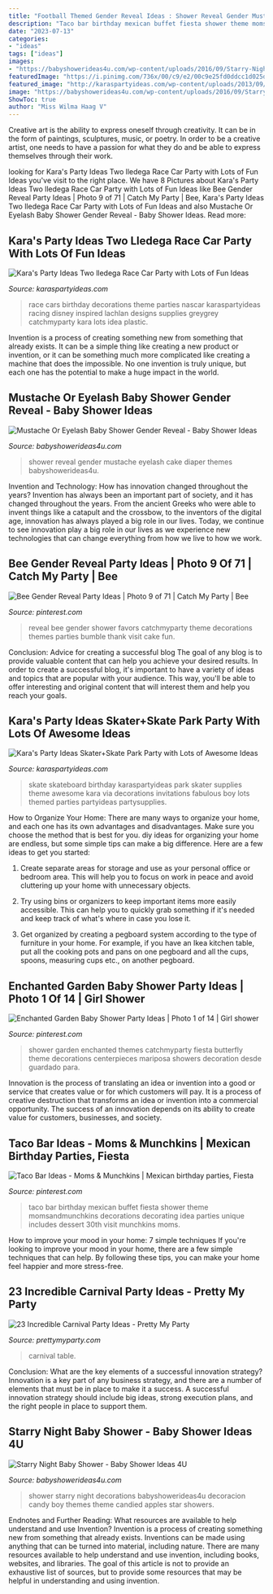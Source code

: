 ```yaml
---
title: "Football Themed Gender Reveal Ideas : Shower Reveal Gender Mustache Eyelash Cake Diaper Themes Babyshowerideas4u"
description: "Taco bar birthday mexican buffet fiesta shower theme momsandmunchkins decorations decorating idea parties unique includes dessert 30th visit munchkins moms"
date: "2023-07-13"
categories:
- "ideas"
tags: ["ideas"]
images:
- "https://babyshowerideas4u.com/wp-content/uploads/2016/09/Starry-Night-Baby-Shower-Candied-Apples.jpg"
featuredImage: "https://i.pinimg.com/736x/00/c9/e2/00c9e25fd0ddcc1d025d98e4416d2b0a--gender-reveal-parties-bee-reveal-party.jpg"
featured_image: "http://karaspartyideas.com/wp-content/uploads/2013/09/skate-15.jpg"
image: "https://babyshowerideas4u.com/wp-content/uploads/2016/09/Starry-Night-Baby-Shower-Candied-Apples.jpg"
ShowToc: true
author: "Miss Wilma Haag V"
---
```



Creative art is the ability to express oneself through creativity. It can be in the form of paintings, sculptures, music, or poetry. In order to be a creative artist, one needs to have a passion for what they do and be able to express themselves through their work.

	

		
looking for Kara&#039;s Party Ideas Two lledega Race Car Party with Lots of Fun Ideas you've visit to the right place. We have 8 Pictures about Kara&#039;s Party Ideas Two lledega Race Car Party with Lots of Fun Ideas like Bee Gender Reveal Party Ideas | Photo 9 of 71 | Catch My Party | Bee, Kara&#039;s Party Ideas Two lledega Race Car Party with Lots of Fun Ideas and also Mustache Or Eyelash Baby Shower Gender Reveal - Baby Shower Ideas. Read more:
		
    
## Kara&#039;s Party Ideas Two Lledega Race Car Party With Lots Of Fun Ideas

<img loading=lazy src="http://karaspartyideas.com/wp-content/uploads/2013/10/two-lledega-26.jpg" onerror="this.onerror=null;this.src='https://tse4.mm.bing.net/th?id=OIP.vWM0AJk7xrsoElNilXng3gHaLG&amp;pid=15.1';" alt="Kara&#039;s Party Ideas Two lledega Race Car Party with Lots of Fun Ideas">

_Source: karaspartyideas.com_

>race cars birthday decorations theme parties nascar karaspartyideas racing disney inspired lachlan designs supplies greygrey catchmyparty kara lots idea plastic. 

	

Invention is a process of creating something new from something that already exists. It can be a simple thing like creating a new product or invention, or it can be something much more complicated like creating a machine that does the impossible. No one invention is truly unique, but each one has the potential to make a huge impact in the world.

    
## Mustache Or Eyelash Baby Shower Gender Reveal - Baby Shower Ideas

<img loading=lazy src="https://babyshowerideas4u.com/wp-content/uploads/2017/09/Mustache-Or-Eyelash-Baby-Shower-Gender-Reveal-Diaper-Cake-600x906.jpg" onerror="this.onerror=null;this.src='https://tse1.mm.bing.net/th?id=OIP.geCe-eog-_arBW3JZApwDAHaLL&amp;pid=15.1';" alt="Mustache Or Eyelash Baby Shower Gender Reveal - Baby Shower Ideas">

_Source: babyshowerideas4u.com_

>shower reveal gender mustache eyelash cake diaper themes babyshowerideas4u. 

	

Invention and Technology: How has innovation changed throughout the years?
Invention has always been an important part of society, and it has changed throughout the years. From the ancient Greeks who were able to invent things like a catapult and the crossbow, to the inventors of the digital age, innovation has always played a big role in our lives. Today, we continue to see innovation play a big role in our lives as we experience new technologies that can change everything from how we live to how we work.

    
## Bee Gender Reveal Party Ideas | Photo 9 Of 71 | Catch My Party | Bee

<img loading=lazy src="https://i.pinimg.com/736x/00/c9/e2/00c9e25fd0ddcc1d025d98e4416d2b0a--gender-reveal-parties-bee-reveal-party.jpg" onerror="this.onerror=null;this.src='https://tse2.mm.bing.net/th?id=OIP.A-km-5RDo82G_ZOj8vWtCwHaJ3&amp;pid=15.1';" alt="Bee Gender Reveal Party Ideas | Photo 9 of 71 | Catch My Party | Bee">

_Source: pinterest.com_

>reveal bee gender shower favors catchmyparty theme decorations themes parties bumble thank visit cake fun. 

	

Conclusion: Advice for creating a successful blog
The goal of any blog is to provide valuable content that can help you achieve your desired results. In order to create a successful blog, it's important to have a variety of ideas and topics that are popular with your audience. This way, you'll be able to offer interesting and original content that will interest them and help you reach your goals.

    
## Kara&#039;s Party Ideas Skater+Skate Park Party With Lots Of Awesome Ideas

<img loading=lazy src="http://karaspartyideas.com/wp-content/uploads/2013/09/skate-15.jpg" onerror="this.onerror=null;this.src='https://tse4.mm.bing.net/th?id=OIP.UNhR2kLrOEOM0lQBKeYhlQHaE7&amp;pid=15.1';" alt="Kara&#039;s Party Ideas Skater+Skate Park Party with Lots of Awesome Ideas">

_Source: karaspartyideas.com_

>skate skateboard birthday karaspartyideas park skater supplies theme awesome kara via decorations invitations fabulous boy lots themed parties partyideas partysupplies. 

	

How to Organize Your Home: There are many ways to organize your home, and each one has its own advantages and disadvantages. Make sure you choose the method that is best for you.
diy ideas for organizing your home are endless, but some simple tips can make a big difference. Here are a few ideas to get you started:
1. Create separate areas for storage and use as your personal office or bedroom area. This will help you to focus on work in peace and avoid cluttering up your home with unnecessary objects.

2. Try using bins or organizers to keep important items more easily accessible. This can help you to quickly grab something if it's needed and keep track of what's where in case you lose it.

3. Get organized by creating a pegboard system according to the type of furniture in your home. For example, if you have an Ikea kitchen table, put all the cooking pots and pans on one pegboard and all the cups, spoons, measuring cups etc., on another pegboard.

    
## Enchanted Garden Baby Shower Party Ideas | Photo 1 Of 14 | Girl Shower

<img loading=lazy src="https://i.pinimg.com/736x/00/7e/57/007e57915d9c80a7d308572700dec9b5.jpg" onerror="this.onerror=null;this.src='https://tse3.mm.bing.net/th?id=OIP.mEp2mPX-lFhppPd4Jkm5IwHaLG&amp;pid=15.1';" alt="Enchanted Garden Baby Shower Party Ideas | Photo 1 of 14 | Girl shower">

_Source: pinterest.com_

>shower garden enchanted themes catchmyparty fiesta butterfly theme decorations centerpieces mariposa showers decoration desde guardado para. 

	

Innovation is the process of translating an idea or invention into a good or service that creates value or for which customers will pay. It is a process of creative destruction that transforms an idea or invention into a commercial opportunity. The success of an innovation depends on its ability to create value for customers, businesses, and society.

    
## Taco Bar Ideas - Moms &amp; Munchkins | Mexican Birthday Parties, Fiesta

<img loading=lazy src="https://i.pinimg.com/736x/6e/06/70/6e067002d678caacf009eb6e211ea242.jpg" onerror="this.onerror=null;this.src='https://tse4.mm.bing.net/th?id=OIP.Ps6z2hayseVP6ZsiZ6_QfAHaNe&amp;pid=15.1';" alt="Taco Bar Ideas - Moms &amp; Munchkins | Mexican birthday parties, Fiesta">

_Source: pinterest.com_

>taco bar birthday mexican buffet fiesta shower theme momsandmunchkins decorations decorating idea parties unique includes dessert 30th visit munchkins moms. 

	

How to improve your mood in your home: 7 simple techniques
If you're looking to improve your mood in your home, there are a few simple techniques that can help. By following these tips, you can make your home feel happier and more stress-free.

    
## 23 Incredible Carnival Party Ideas - Pretty My Party

<img loading=lazy src="https://www.prettymyparty.com/wp-content/uploads/2017/08/Carnival-Party-Table.jpg" onerror="this.onerror=null;this.src='https://tse2.mm.bing.net/th?id=OIP.oobAT2dDkZx-_ypLtuhKHQHaKY&amp;pid=15.1';" alt="23 Incredible Carnival Party Ideas - Pretty My Party">

_Source: prettymyparty.com_

>carnival table. 

	

Conclusion: What are the key elements of a successful innovation strategy?
Innovation is a key part of any business strategy, and there are a number of elements that must be in place to make it a success. A successful innovation strategy should include big ideas, strong execution plans, and the right people in place to support them.

    
## Starry Night Baby Shower - Baby Shower Ideas 4U

<img loading=lazy src="https://babyshowerideas4u.com/wp-content/uploads/2016/09/Starry-Night-Baby-Shower-Candied-Apples.jpg" onerror="this.onerror=null;this.src='https://tse3.mm.bing.net/th?id=OIP.d3Oqj8h7n6iIgZmco2JIUQHaJ4&amp;pid=15.1';" alt="Starry Night Baby Shower - Baby Shower Ideas 4U">

_Source: babyshowerideas4u.com_

>shower starry night decorations babyshowerideas4u decoracion candy boy themes theme candied apples star showers. 

	

Endnotes and Further Reading: What resources are available to help understand and use Invention?
Invention is a process of creating something new from something that already exists. Inventions can be made using anything that can be turned into material, including nature. There are many resources available to help understand and use invention, including books, websites, and libraries. The goal of this article is not to provide an exhaustive list of sources, but to provide some resources that may be helpful in understanding and using invention.


